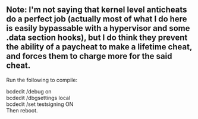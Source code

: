 Note: I'm not saying that kernel level anticheats do a perfect job (actually most of what I do here is easily bypassable with a hypervisor and some .data section hooks), but I do think they prevent the ability of a paycheat to make a lifetime cheat, and forces them to charge more for the said cheat. 
---------------------------------------------------------------------------------------------------------------
Run the following to compile: 

bcdedit /debug on  
bcdedit /dbgsettings local  
bcdedit /set testsigning ON  
Then reboot.  
